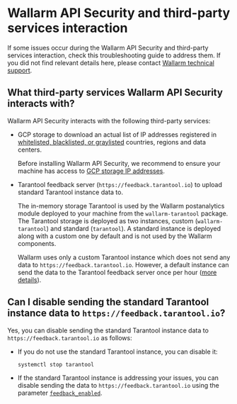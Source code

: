 # Wallarm API Security and third-party services interaction

If some issues occur during the Wallarm API Security and third-party services interaction, check this troubleshooting guide to address them. If you did not find relevant details here, please contact [Wallarm technical support](mailto:support@wallarm.com).

## What third-party services Wallarm API Security interacts with?

Wallarm API Security interacts with the following third-party services:

* GCP storage to download an actual list of IP addresses registered in [whitelisted, blacklisted, or graylisted](../user-guides/ip-lists/overview.md) countries, regions and data centers.

    Before installing Wallarm API Security, we recommend to ensure your machine has access to [GCP storage IP addresses](https://www.gstatic.com/ipranges/goog.json).
* Tarantool feedback server (`https://feedback.tarantool.io`) to upload standard Tarantool instance data to.

    The in-memory storage Tarantool is used by the Wallarm postanalytics module deployed to your machine from the `wallarm-tarantool` package. The Tarantool storage is deployed as two instances, custom (`wallarm-tarantool`) and standard (`tarantool`). A standard instance is deployed along with a custom one by default and is not used by the Wallarm components.
    
    Wallarm uses only a custom Tarantool instance which does not send any data to `https://feedback.tarantool.io`. However, a default instance can send the data to the Tarantool feedback server once per hour ([more details](https://www.tarantool.io/en/doc/latest/reference/configuration/#feedback)).

## Can I disable sending the standard Tarantool instance data to `https://feedback.tarantool.io`?

Yes, you can disable sending the standard Tarantool instance data to `https://feedback.tarantool.io` as follows:

* If you do not use the standard Tarantool instance, you can disable it:

    ```bash
    systemctl stop tarantool
    ```
* If the standard Tarantool instance is addressing your issues, you can disable sending the data to `https://feedback.tarantool.io` using the parameter [`feedback_enabled`](https://www.tarantool.io/en/doc/latest/reference/configuration/#cfg-logging-feedback-enabled).
